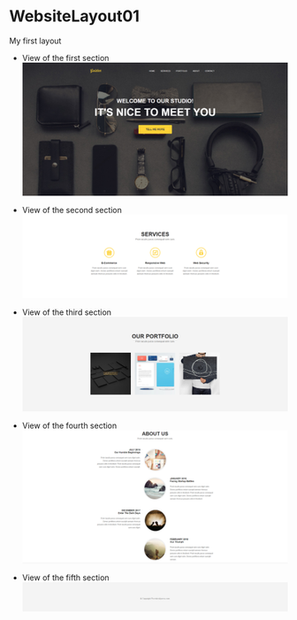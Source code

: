 # WebsiteLayout01

My first layout

* View of the first section
![alt text](screenshots/first_section.png)

* View of the second section
![alt text](screenshots/second_section.png)

* View of the third section
![alt text](screenshots/third_section.png)

* View of the fourth section
![alt text](screenshots/fourth_section.png)

* View of the fifth section
![alt text](screenshots/fifth_section.png)

